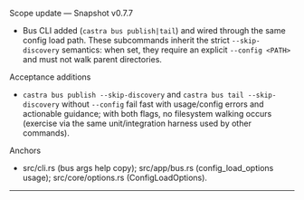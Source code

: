 Scope update — Snapshot v0.7.7

- Bus CLI added (`castra bus publish|tail`) and wired through the same config load path. These subcommands inherit the strict `--skip-discovery` semantics: when set, they require an explicit `--config <PATH>` and must not walk parent directories.

Acceptance additions
- `castra bus publish --skip-discovery` and `castra bus tail --skip-discovery` without `--config` fail fast with usage/config errors and actionable guidance; with both flags, no filesystem walking occurs (exercise via the same unit/integration harness used by other commands).

Anchors
- src/cli.rs (bus args help copy); src/app/bus.rs (config_load_options usage); src/core/options.rs (ConfigLoadOptions).

---

